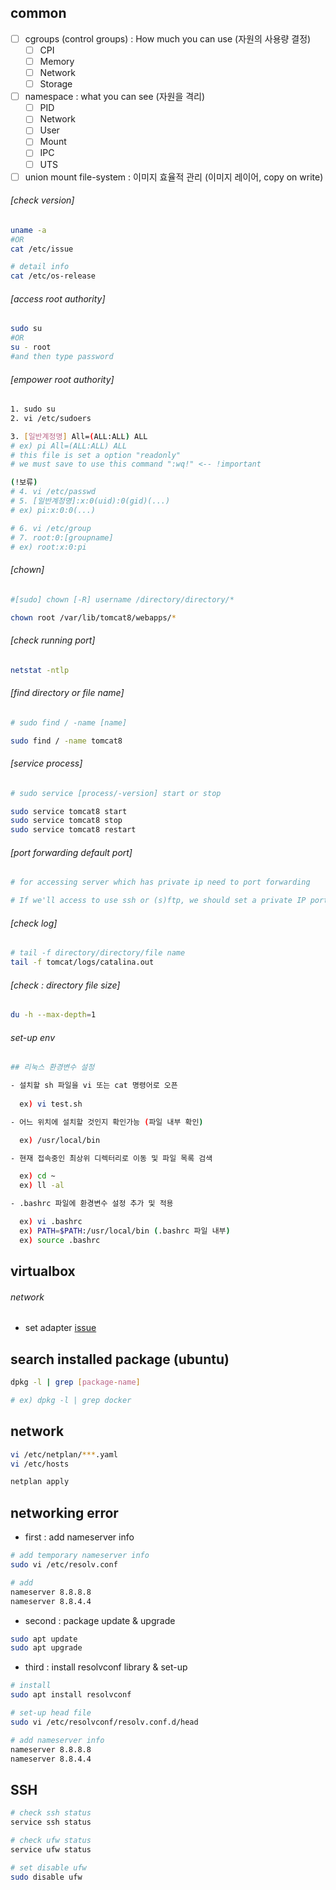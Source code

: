 ## common
- [ ] cgroups (control groups) : How much you can use (자원의 사용량 결정)
  - [ ] CPI
  - [ ] Memory
  - [ ] Network
  - [ ] Storage
- [ ] namespace : what you can see (자원을 격리)
  - [ ] PID
  - [ ] Network
  - [ ] User
  - [ ] Mount
  - [ ] IPC
  - [ ] UTS
- [ ] union mount file-system : 이미지 효율적 관리 (이미지 레이어, copy on write)

###### [check version]
```sh
uname -a
#OR
cat /etc/issue

# detail info
cat /etc/os-release
```
  
###### [access root authority]
```sh
sudo su
#OR
su - root
#and then type password
```
  
###### [empower root authority]
```sh
1. sudo su
2. vi /etc/sudoers

3. [일반계정명] All=(ALL:ALL) ALL
# ex) pi All=(ALL:ALL) ALL
# this file is set a option "readonly"
# we must save to use this command ":wq!" <-- !important

(!보류)
# 4. vi /etc/passwd
# 5. [일반계정명]:x:0(uid):0(gid)(...) 
# ex) pi:x:0:0(...)

# 6. vi /etc/group
# 7. root:0:[groupname]
# ex) root:x:0:pi
```
  
###### [chown]
```sh
#[sudo] chown [-R] username /directory/directory/*

chown root /var/lib/tomcat8/webapps/*
```
  
###### [check running port]
```sh
netstat -ntlp
```
  
###### [find directory or file name]
```sh
# sudo find / -name [name] 

sudo find / -name tomcat8
```
  
###### [service process]
```sh
# sudo service [process/-version] start or stop

sudo service tomcat8 start
sudo service tomcat8 stop
sudo service tomcat8 restart
```  
  
###### [port forwarding default port]
```sh
# for accessing server which has private ip need to port forwarding

# If we'll access to use ssh or (s)ftp, we should set a private IP port as 22
```
  
###### [check log]
```sh
# tail -f directory/directory/file name
tail -f tomcat/logs/catalina.out
```
###### [check : directory file size]
```sh
du -h --max-depth=1
```
###### set-up env
```sh
## 리눅스 환경변수 설정

- 설치할 sh 파일을 vi 또는 cat 명령어로 오픈
  
  ex) vi test.sh

- 어느 위치에 설치할 것인지 확인가능 (파일 내부 확인) 

  ex) /usr/local/bin

- 현재 접속중인 최상위 디렉터리로 이동 및 파일 목록 검색

  ex) cd ~
  ex) ll -al

- .bashrc 파일에 환경변수 설정 추가 및 적용

  ex) vi .bashrc
  ex) PATH=$PATH:/usr/local/bin (.bashrc 파일 내부)
  ex) source .bashrc
```

## virtualbox

###### network 

- set adapter
[issue](https://forums.virtualbox.org/viewtopic.php?t=88980)

## search installed package (ubuntu)
```sh
dpkg -l | grep [package-name]

# ex) dpkg -l | grep docker
```

## network
```sh
vi /etc/netplan/***.yaml
vi /etc/hosts

netplan apply
```

## networking error
- first : add nameserver info
```sh
# add temporary nameserver info
sudo vi /etc/resolv.conf

# add 
nameserver 8.8.8.8
nameserver 8.8.4.4
```

- second : package update & upgrade
```sh
sudo apt update
sudo apt upgrade
```

- third : install resolvconf library & set-up 
```sh
# install
sudo apt install resolvconf

# set-up head file
sudo vi /etc/resolvconf/resolv.conf.d/head

# add nameserver info
nameserver 8.8.8.8
nameserver 8.8.4.4
```

## SSH
```sh
# check ssh status
service ssh status

# check ufw status
service ufw status

# set disable ufw
sudo disable ufw
```
